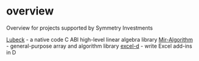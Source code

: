 # overview
Overview for projects supported by Symmetry Investments

[Lubeck](https://github.com/kaleidicassociates/lubeck) - a native code C ABI high-level linear algebra library
[Mir-Algorithm](https://github.com/libmir/mir-algorithm) - general-purpose array and algorithm library
[excel-d](https://github.com/kaleidicassociates/excel-d) - write Excel add-ins in D

